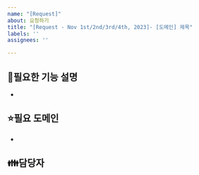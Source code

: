 ```yaml
---
name: "[Request]"
about: 요청하기
title: "[Request - Nov 1st/2nd/3rd/4th, 2023]- [도메인] 제목"
labels: ''
assignees: ''

---
```


🙏필요한 기능 설명
-

- <!-- todo -->

⭐필요 도메인
-

- <!-- todo -->

👪담당자
-
